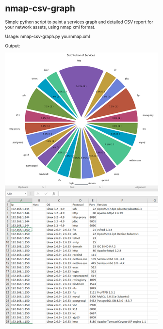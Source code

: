 # nmap-csv-graph
Simple python script to paint a services graph and detailed CSV report for your network assets, using nmap xml format.

Usage: nmap-csv-graph.py yournmap.xml

Output:

![GitHub Logo](/services.png)
![GitHub Logo](/csv.png)


